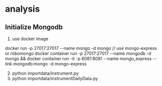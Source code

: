 # analysis

## Initialize Mongodb
1) use docker image 

docker run -p 27017:27017 --name mongo -d mongo
// use mongo-express or robomongo
docker container run -p 27017:27017 --name mongodb -d mongo && docker container run -it -p 8081:8081 --name mongo_express --link mongodb:mongo -d mongo-express

2) python importdata/instrument.py
3) python importdata/instrumentDailyData.py
